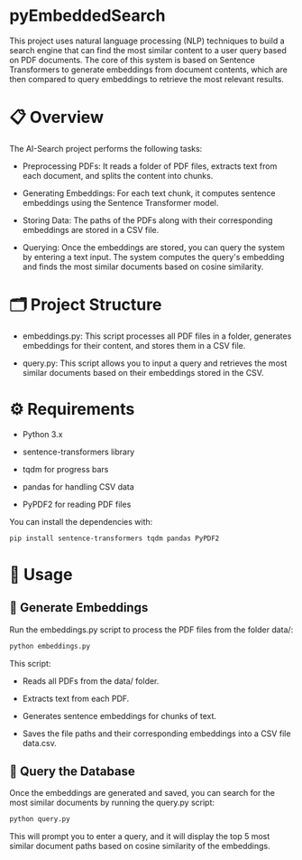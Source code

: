 # pyEmbeddedSearch

This project uses natural language processing (NLP) techniques to build a search engine that can find the most similar content to a user query based on PDF documents. The core of this system is based on Sentence Transformers to generate embeddings from document contents, which are then compared to query embeddings to retrieve the most relevant results.

# 📋 Overview

The AI-Search project performs the following tasks:

- Preprocessing PDFs: It reads a folder of PDF files, extracts text from each document, and splits the content into chunks.

- Generating Embeddings: For each text chunk, it computes sentence embeddings using the Sentence Transformer model. 

- Storing Data: The paths of the PDFs along with their corresponding embeddings are stored in a CSV file.

- Querying: Once the embeddings are stored, you can query the system by entering a text input. The system computes the query's embedding and finds the most similar documents based on cosine similarity.

# 🗂️ Project Structure ️

- embeddings.py: This script processes all PDF files in a folder, generates embeddings for their content, and stores them in a CSV file.

- query.py: This script allows you to input a query and retrieves the most similar documents based on their embeddings stored in the CSV.

# ⚙️ Requirements ️

- Python 3.x

- sentence-transformers library

- tqdm for progress bars

- pandas for handling CSV data

- PyPDF2 for reading PDF files

You can install the dependencies with:

```bash
pip install sentence-transformers tqdm pandas PyPDF2
```

# 🚀 Usage 

## 📄 Generate Embeddings 

Run the embeddings.py script to process the PDF files from the folder data/:

```bash
python embeddings.py
```

This script:

- Reads all PDFs from the data/ folder.

- Extracts text from each PDF.

- Generates sentence embeddings for chunks of text.

- Saves the file paths and their corresponding embeddings into a CSV file data.csv.

## 🔎 Query the Database 

Once the embeddings are generated and saved, you can search for the most similar documents by running the query.py script:

```bash
python query.py
```

This will prompt you to enter a query, and it will display the top 5 most similar document paths based on cosine similarity of the embeddings.

